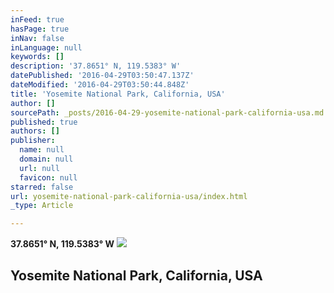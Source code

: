 ```yaml
---
inFeed: true
hasPage: true
inNav: false
inLanguage: null
keywords: []
description: '37.8651° N, 119.5383° W'
datePublished: '2016-04-29T03:50:47.137Z'
dateModified: '2016-04-29T03:50:44.848Z'
title: 'Yosemite National Park, California, USA'
author: []
sourcePath: _posts/2016-04-29-yosemite-national-park-california-usa.md
published: true
authors: []
publisher:
  name: null
  domain: null
  url: null
  favicon: null
starred: false
url: yosemite-national-park-california-usa/index.html
_type: Article

---
```

**37.8651° N, 119.5383° W**
![](https://the-grid-user-content.s3-us-west-2.amazonaws.com/942d1f19-c4fb-49d0-8e5d-ce3467d9f9f2.jpg)

## Yosemite National Park, California, USA